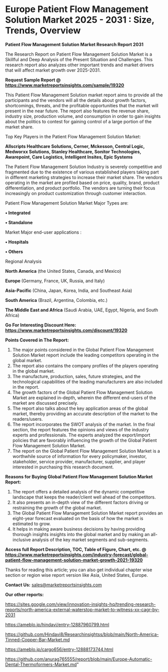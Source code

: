 # Europe Patient Flow Management Solution Market 2025 - 2031 : Size, Trends, Overview

<strong>Patient Flow Management Solution Market Research Report 2031</strong>

The Research Report on Patient Flow Management Solution Market is a Skillful and Deep Analysis of the Present Situation and Challenges. This research report also analyzes other important trends and market drivers that will affect market growth over 2025-2031.

<strong>Request Sample Report @ <a href=https://www.marketreportsinsights.com/sample/19320>https://www.marketreportsinsights.com/sample/19320</a></strong>

This Patient Flow Management Solution market report aims to provide all the participants and the vendors will all the details about growth factors, shortcomings, threats, and the profitable opportunities that the market will present in the near future. The report also features the revenue share, industry size, production volume, and consumption in order to gain insights about the politics to contest for gaining control of a large portion of the market share.

Top Key Players in the Patient Flow Management Solution Market:

<strong>Allscripts Healthcare Solutions, Cerner, Mckesson, Central Logic, Medworxx Solutions, Stanley Healthcare, Sonitor Technologies, Awarepoint, Care Logistics, Intelligent Insites, Epic Systems</strong>

The Patient Flow Management Solution Industry is severely competitive and fragmented due to the existence of various established players taking part in different marketing strategies to increase their market share. The vendors operating in the market are profiled based on price, quality, brand, product differentiation, and product portfolio. The vendors are turning their focus increasingly on product customization through customer interaction.

Patient Flow Management Solution Market Major Types are:

<strong>• Integrated

• Standalone</strong>

Market Major end-user applications :

<strong>• Hospitals

• Others</strong>

Regional Analysis

</u><strong><b>North America</b></strong> (the United States, Canada, and Mexico)

<strong><b>Europe </b></strong>(Germany, France, UK, Russia, and Italy)

<strong><b>Asia-Pacific</b></strong> (China, Japan, Korea, India, and Southeast Asia)

<strong><b>South America</b></strong> (Brazil, Argentina, Colombia, etc.)

<strong><b>The Middle East and Africa</b></strong> (Saudi Arabia, UAE, Egypt, Nigeria, and South Africa)

<strong>Go For Interesting Discount Here: <a href=https://www.marketreportsinsights.com/discount/19320>https://www.marketreportsinsights.com/discount/19320</a></strong>

<strong>Points Covered in The Report:</strong>
<ol>
  <li>The major points considered in the Global Patient Flow Management Solution Market report include the leading competitors operating in the global market.</li>
  <li>The report also contains the company profiles of the players operating in the global market.</li>
  <li>The manufacture, production, sales, future strategies, and the technological capabilities of the leading manufacturers are also included in the report.</li>
  <li>The growth factors of the Global Patient Flow Management Solution Market are explained in-depth, wherein the different end-users of the market are discussed precisely.</li>
  <li>The report also talks about the key application areas of the global market, thereby providing an accurate description of the market to the readers/users.</li>
  <li>The report incorporates the SWOT analysis of the market. In the final section, the report features the opinions and views of the industry experts and professionals. The experts analyzed the export/import policies that are favorably influencing the growth of the Global Patient Flow Management Solution Market.</li>
  <li>The report on the Global Patient Flow Management Solution Market is a worthwhile source of information for every policymaker, investor, stakeholder, service provider, manufacturer, supplier, and player interested in purchasing this research document.</li>
</ol>
<strong>Reasons for Buying Global Patient Flow Management Solution Market Report:</strong>

<ol>
  <li>The report offers a detailed analysis of the dynamic competitive landscape that keeps the reader/client well ahead of the competitors.</li>
  <li>It also presents an in-depth view of the different factors driving or restraining the growth of the global market.</li>
  <li>The Global Patient Flow Management Solution Market report provides an eight-year forecast evaluated on the basis of how the market is estimated to grow.</li>
  <li>It helps in making aware business decisions by having providing thorough insights insights into the global market and by making an all-inclusive analysis of the key market segments and sub-segments.</li>
</ol>
<strong>Access full Report Description, TOC, Table of Figure, Chart, etc. @ <a href=https://www.marketreportsinsights.com/industry-forecast/global-patient-flow-management-solution-market-growth-2021-19320>https://www.marketreportsinsights.com/industry-forecast/global-patient-flow-management-solution-market-growth-2021-19320</a></strong>


Thanks for reading this article; you can also get individual chapter wise section or region wise report version like Asia, United States, Europe.

<strong>Contact Us:</strong>
sales@marketreportsinsights.com

<strong>Our other reports:</strong>

<a href=https://sites.google.com/view/innovation-insights-hq/trending-research-reports/north-america-external-waterstop-market-to-witness-xx-cagr-by-2031>https://sites.google.com/view/innovation-insights-hq/trending-research-reports/north-america-external-waterstop-market-to-witness-xx-cagr-by-2031</a>

<a href=https://ameblo.jp/hindavi/entry-12887960799.html>https://ameblo.jp/hindavi/entry-12887960799.html</a>

<a href=https://github.com/Hindavi8/Researchinsightss/blob/main/North-America-Tinned-Copper-Bar-Market.md>https://github.com/Hindavi8/Researchinsightss/blob/main/North-America-Tinned-Copper-Bar-Market.md</a>

<a href=https://ameblo.jp/cargo656/entry-12888173744.html>https://ameblo.jp/cargo656/entry-12888173744.html</a>

<a href=https://github.com/anurag765555/report/blob/main/Europe-Automatic-Dental-Thermoformers-Market.md>https://github.com/anurag765555/report/blob/main/Europe-Automatic-Dental-Thermoformers-Market.md</a>"
